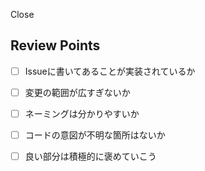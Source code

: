 Close 

## Review Points

- [ ] Issueに書いてあることが実装されているか

- [ ] 変更の範囲が広すぎないか

- [ ] ネーミングは分かりやすいか

- [ ] コードの意図が不明な箇所はないか

- [ ] 良い部分は積極的に褒めていこう
